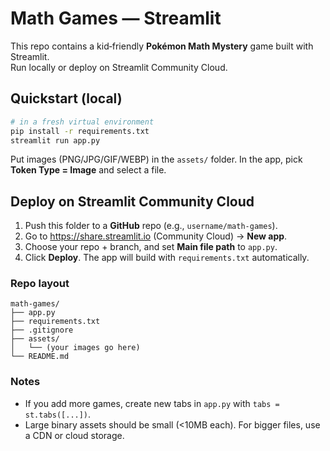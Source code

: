 # Math Games — Streamlit

This repo contains a kid‑friendly **Pokémon Math Mystery** game built with Streamlit.  
Run locally or deploy on Streamlit Community Cloud.

## Quickstart (local)

```bash
# in a fresh virtual environment
pip install -r requirements.txt
streamlit run app.py
```

Put images (PNG/JPG/GIF/WEBP) in the `assets/` folder. In the app, pick **Token Type = Image** and select a file.

## Deploy on Streamlit Community Cloud

1. Push this folder to a **GitHub** repo (e.g., `username/math-games`).
2. Go to https://share.streamlit.io (Community Cloud) → **New app**.
3. Choose your repo + branch, and set **Main file path** to `app.py`.
4. Click **Deploy**. The app will build with `requirements.txt` automatically.

### Repo layout
```
math-games/
├── app.py
├── requirements.txt
├── .gitignore
├── assets/
│   └── (your images go here)
└── README.md
```

### Notes
- If you add more games, create new tabs in `app.py` with `tabs = st.tabs([...])`.
- Large binary assets should be small (<10MB each). For bigger files, use a CDN or cloud storage.
